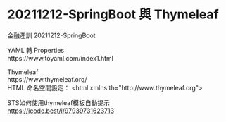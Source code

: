 # 20211212-SpringBoot 與 Thymeleaf
金融產訓 20211212-SpringBoot
<p />
YAML 轉 Properties<br />
https://www.toyaml.com/index1.html
<p />
Thymeleaf<br />
https://www.thymeleaf.org/<br />
HTML 命名空間設定：
&lt;html xmlns:th="http://www.thymeleaf.org"><br />
<p />

STS如何使用thymeleaf模板自動提示<br />
https://icode.best/i/97939731623713<p />
